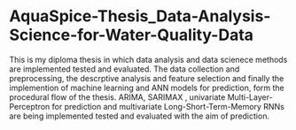 # AquaSpice-Thesis_Data-Analysis-Science-for-Water-Quality-Data

This is my diploma thesis in which data analysis and data scienece methods are implemented tested and evaluated. 
The data collection and preprocessing, the descrptive analysis and feature selection and finally the implemention of machine learning and ANN models for prediction, form the procedural flow of the thesis.
ARIMA, SARIMAX , univariate Multi-Layer-Perceptron for prediction and multivariate Long-Short-Term-Memory RNNs are being implemented tested and evaluated with the aim of prediction.

